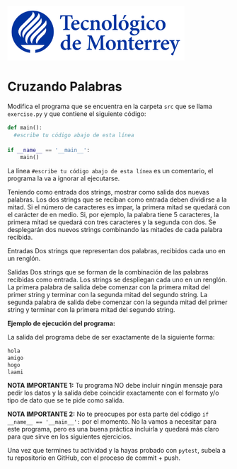 ![Tec de Monterrey](../../images/logotecmty.png)
# Cruzando Palabras

Modifica el programa que se encuentra en la carpeta `src` que se llama `exercise.py` y que contiene el siguiente código:

```python
def main():
  #escribe tu código abajo de esta línea

if __name__ == '__main__':
    main()
```

La línea `#escribe tu código abajo de esta línea` es un comentario, el programa la va a ignorar al ejecutarse.

Teniendo como entrada dos strings, mostrar como salida dos nuevas palabras. Los dos strings que se reciban como entrada deben dividirse a la mitad. Si el número de caracteres es impar, la primera mitad se quedará con el carácter de en medio. Si, por ejemplo, la palabra tiene 5 caracteres, la primera mitad se quedará con tres caracteres y la segunda con dos. Se desplegarán dos nuevos strings combinando las mitades de cada palabra recibida. 

Entradas
Dos strings que representan dos palabras, recibidos cada uno en un renglón.

Salidas
Dos strings que se forman de la combinación de las palabras recibidas como entrada. Los strings se despliegan cada uno en un renglón. 
La primera palabra de salida debe comenzar con la primera mitad del primer string y terminar con la segunda mitad del segundo string. La segunda palabra de salida debe comenzar con la segunda mitad del primer string y terminar con la primera mitad del segundo string.

**Ejemplo de ejecución del programa:**

La salida del programa debe de ser exactamente de la siguiente forma:

```
hola
amigo
hogo
laami
```
**NOTA IMPORTANTE 1:** Tu programa NO debe incluir ningún mensaje para pedir los datos y la salida debe coincidir exactamente con el formato y/o tipo de dato que se te pide como salida.

**NOTA IMPORTANTE 2:** No te preocupes por esta parte del código `if __name__ == '__main__':` por el momento. No la vamos a necesitar para este programa, pero es una buena práctica incluirla y quedará más claro para que sirve en los siguientes ejercicios.

Una vez que termines tu actividad y la hayas probado con `pytest`, subela a tu repositorio en GitHub, con el proceso de commit + push.
